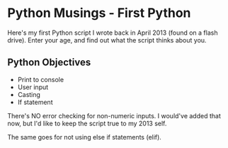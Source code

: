 # Python Musings - First Python
Here's my first Python script I wrote back in April 2013 (found on a flash drive). Enter your age, and find out what the script thinks about you.

## Python Objectives
* Print to console
* User input
* Casting
* If statement

There's NO error checking for non-numeric inputs. I would've added that now, but I'd like to keep the script true to my 2013 self.

The same goes for not using else if statements (elif).
